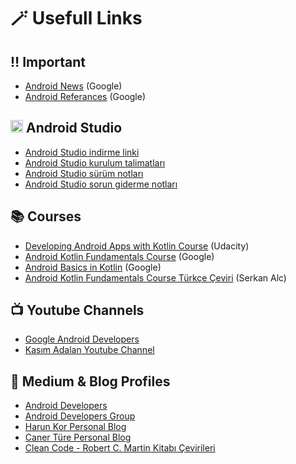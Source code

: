 # 🪄 Usefull Links 

## ‼️ Important 

- [Android News](https://developer.android.com/news) (Google)
- [Android Referances](https://developer.android.com/reference) (Google)

<h2><img src="https://user-images.githubusercontent.com/70329389/165116263-6cdd1df9-94f7-48e2-85f9-de62e36bb48c.png" width="20px"> Android Studio </h2>

- [Android Studio indirme linki](https://developer.android.com/studio/)
- [Android Studio kurulum talimatları](https://developer.android.com/studio/install.html)
- [Android Studio sürüm notları](https://developer.android.com/studio/releases/index.html)
- [Android Studio sorun giderme notları](https://developer.android.com/studio/troubleshoot)

## 📚 Courses

- [Developing Android Apps with Kotlin Course](https://classroom.udacity.com/courses/ud9012) (Udacity)
- [Android Kotlin Fundamentals Course](https://developer.android.com/courses/kotlin-fundamentals/course?authuser=6) (Google)
- [Android Basics in Kotlin](https://developer.android.com/courses/android-basics-kotlin/course?authuser=6) (Google)
- [Android Kotlin Fundamentals Course Türkçe Çeviri](https://developer.android.com/courses/kotlin-fundamentals/course?authuser=6) (Serkan Alc)

## 📺 Youtube Channels

- [Google Android Developers](youtube.com/c/AndroidDevelopers)
- [Kasım Adalan Youtube Channel](https://www.youtube.com/channel/UCrjiqrR7RuQK4FyB02cz9AQ/videos)

## 📖 Medium & Blog Profiles

- [Android Developers](https://medium.com/androiddevelopers)
- [Android Developers Group](https://medium.com/developer-multicamp)
- [Harun Kor Personal Blog](http://www.harunkor.com.tr/)
- [Caner Türe Personal Blog](https://cnrture.medium.com/)
- [Clean Code - Robert C. Martin Kitabı Çevirileri](https://medium.com/@busrauzun/clean-code-kitabindan-notlar-1-temiz-kod-derken-44e6f7a27eb0)
 
